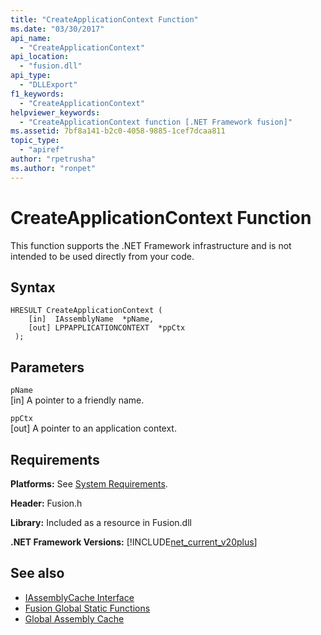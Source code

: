 ```yaml
---
title: "CreateApplicationContext Function"
ms.date: "03/30/2017"
api_name: 
  - "CreateApplicationContext"
api_location: 
  - "fusion.dll"
api_type: 
  - "DLLExport"
f1_keywords: 
  - "CreateApplicationContext"
helpviewer_keywords: 
  - "CreateApplicationContext function [.NET Framework fusion]"
ms.assetid: 7bf8a141-b2c0-4058-9885-1cef7dcaa811
topic_type: 
  - "apiref"
author: "rpetrusha"
ms.author: "ronpet"
---
```

# CreateApplicationContext Function
This function supports the .NET Framework infrastructure and is not intended to be used directly from your code.  
  
## Syntax  
  
```  
HRESULT CreateApplicationContext (  
    [in]  IAssemblyName  *pName,  
    [out] LPPAPPLICATIONCONTEXT  *ppCtx  
 );  
```  
  
## Parameters  
 `pName`  
 [in] A pointer to a friendly name.  
  
 `ppCtx`  
 [out] A pointer to an application context.  
  
## Requirements  
 **Platforms:** See [System Requirements](../../../../docs/framework/get-started/system-requirements.md).  
  
 **Header:** Fusion.h  
  
 **Library:** Included as a resource in Fusion.dll  
  
 **.NET Framework Versions:** [!INCLUDE[net_current_v20plus](../../../../includes/net-current-v20plus-md.md)]  
  
## See also
- [IAssemblyCache Interface](../../../../docs/framework/unmanaged-api/fusion/iassemblycache-interface.md)
- [Fusion Global Static Functions](../../../../docs/framework/unmanaged-api/fusion/fusion-global-static-functions.md)
- [Global Assembly Cache](../../../../docs/framework/app-domains/gac.md)
